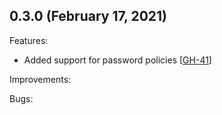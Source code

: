 ## 0.3.0 (February 17, 2021)

Features:
- Added support for password policies [[GH-41](https://github.com/hashicorp/vault-plugin-database-oracle/pull/41)]

Improvements:

Bugs:

